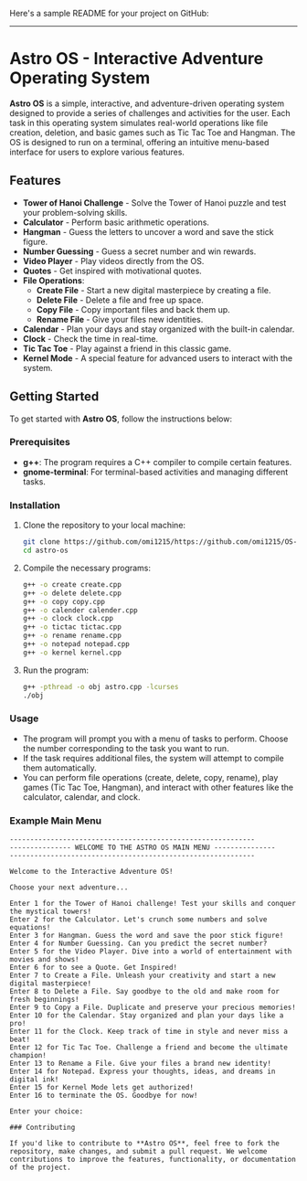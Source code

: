 Here's a sample README for your project on GitHub:

---

# Astro OS - Interactive Adventure Operating System

**Astro OS** is a simple, interactive, and adventure-driven operating system designed to provide a series of challenges and activities for the user. Each task in this operating system simulates real-world operations like file creation, deletion, and basic games such as Tic Tac Toe and Hangman. The OS is designed to run on a terminal, offering an intuitive menu-based interface for users to explore various features.

## Features

- **Tower of Hanoi Challenge** - Solve the Tower of Hanoi puzzle and test your problem-solving skills.
- **Calculator** - Perform basic arithmetic operations.
- **Hangman** - Guess the letters to uncover a word and save the stick figure.
- **Number Guessing** - Guess a secret number and win rewards.
- **Video Player** - Play videos directly from the OS.
- **Quotes** - Get inspired with motivational quotes.
- **File Operations**:
  - **Create File** - Start a new digital masterpiece by creating a file.
  - **Delete File** - Delete a file and free up space.
  - **Copy File** - Copy important files and back them up.
  - **Rename File** - Give your files new identities.
- **Calendar** - Plan your days and stay organized with the built-in calendar.
- **Clock** - Check the time in real-time.
- **Tic Tac Toe** - Play against a friend in this classic game.
- **Kernel Mode** - A special feature for advanced users to interact with the system.

## Getting Started

To get started with **Astro OS**, follow the instructions below:

### Prerequisites

- **g++**: The program requires a C++ compiler to compile certain features.
- **gnome-terminal**: For terminal-based activities and managing different tasks.

### Installation

1. Clone the repository to your local machine:

   ```bash
   git clone https://github.com/omi1215/https://github.com/omi1215/OS-Simulation.git
   cd astro-os
   ```

2. Compile the necessary programs:

   ```bash
   g++ -o create create.cpp
   g++ -o delete delete.cpp
   g++ -o copy copy.cpp
   g++ -o calender calender.cpp
   g++ -o clock clock.cpp
   g++ -o tictac tictac.cpp
   g++ -o rename rename.cpp
   g++ -o notepad notepad.cpp
   g++ -o kernel kernel.cpp
   ```

3. Run the program:

   ```bash
   g++ -pthread -o obj astro.cpp -lcurses
   ./obj
   ```

### Usage

- The program will prompt you with a menu of tasks to perform. Choose the number corresponding to the task you want to run.
- If the task requires additional files, the system will attempt to compile them automatically.
- You can perform file operations (create, delete, copy, rename), play games (Tic Tac Toe, Hangman), and interact with other features like the calculator, calendar, and clock.

### Example Main Menu

```text
------------------------------------------------------------
--------------- WELCOME TO THE ASTRO OS MAIN MENU ---------------
------------------------------------------------------------

Welcome to the Interactive Adventure OS!

Choose your next adventure...

Enter 1 for the Tower of Hanoi challenge! Test your skills and conquer the mystical towers!
Enter 2 for the Calculator. Let's crunch some numbers and solve equations!
Enter 3 for Hangman. Guess the word and save the poor stick figure!
Enter 4 for Number Guessing. Can you predict the secret number?
Enter 5 for the Video Player. Dive into a world of entertainment with movies and shows!
Enter 6 for to see a Quote. Get Inspired!
Enter 7 to Create a File. Unleash your creativity and start a new digital masterpiece!
Enter 8 to Delete a File. Say goodbye to the old and make room for fresh beginnings!
Enter 9 to Copy a File. Duplicate and preserve your precious memories!
Enter 10 for the Calendar. Stay organized and plan your days like a pro!
Enter 11 for the Clock. Keep track of time in style and never miss a beat!
Enter 12 for Tic Tac Toe. Challenge a friend and become the ultimate champion!
Enter 13 to Rename a File. Give your files a brand new identity!
Enter 14 for Notepad. Express your thoughts, ideas, and dreams in digital ink!
Enter 15 for Kernel Mode lets get authorized!
Enter 16 to terminate the OS. Goodbye for now!

Enter your choice: 

### Contributing

If you'd like to contribute to **Astro OS**, feel free to fork the repository, make changes, and submit a pull request. We welcome contributions to improve the features, functionality, or documentation of the project.
